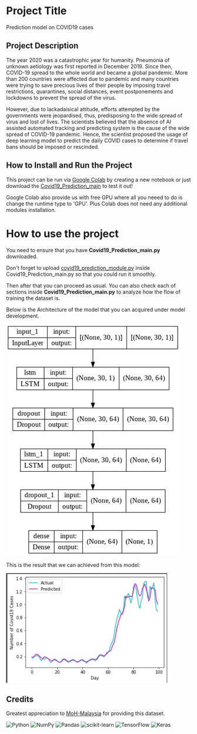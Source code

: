# Project Title
Prediction model on COVID19 cases

## Project Description
The year 2020 was a catastrophic year for humanity. Pneumonia of unknown aetiology was first reported in December 2019.
Since then, COVID-19 spread to the whole world and became a global pandemic. 
More than 200 countries were affected due to pandemic and many countries were trying to save precious lives of their people 
by imposing travel restrictions, quarantines, social distances, event postponements and lockdowns to prevent the spread of the virus. 

However, due to lackadaisical attitude, efforts attempted by the governments were jeopardised, thus, predisposing to the wide spread of virus and lost of lives.
The scientists believed that the absence of AI assisted automated tracking and predicting system is the cause of the wide spread of COVID-19 pandemic. Hence,
the scientist proposed the usage of deep learning model to predict the daily COVID cases to determine if travel bans should be imposed or rescinded.

## How to Install and Run the Project
This project can be run via [Google Colab](https://colab.research.google.com/?utm_source=scs-index) by creating a new notebook or just download the [Covid19_Prediction_main](https://github.com/Ndinie/Covid19_Prediction/blob/main/covid19_prediction_main.py) to test it out!

Google Colab also provide us with free GPU where all you neeed to do is change the runtime type to 'GPU'.
Plus Colab does not need any additional modules installation.

# How to use the project
You need to ensure that you have **Covid19_Prediction_main.py** downloaded.

Don't forget to upload [covid19_prediction_module.py](https://github.com/Ndinie/Covid19_Prediction/blob/main/covid19_prediction_module.py) inside Covid19_Prediction_main.py so that you could run it smoothly.

Then after that you can proceed as usual. You can also check each of sections inside **Covid19_Prediction_main.py** 
to analyze how the flow of training the dataset is.

Below is the Architecture of the model that you can acquired under model development.

![model](https://github.com/Ndinie/Covid19_Prediction/blob/main/static/model.png)

This is the result that we can achieved from this model:

![actual-vs-predicted-graph](https://github.com/Ndinie/Covid19_Prediction/blob/main/static/actual-vs-predicted-graph.png)

## Credits
Greatest appreciation to [MoH-Malaysia](https://github.com/MoH-Malaysia/covid19-public) for providing this dataset.

![Python](https://img.shields.io/badge/python-3670A0?style=for-the-badge&logo=python&logoColor=ffdd54)
![NumPy](https://img.shields.io/badge/numpy-%23013243.svg?style=for-the-badge&logo=numpy&logoColor=white)
![Pandas](https://img.shields.io/badge/pandas-%23150458.svg?style=for-the-badge&logo=pandas&logoColor=white)
![scikit-learn](https://img.shields.io/badge/scikit--learn-%23F7931E.svg?style=for-the-badge&logo=scikit-learn&logoColor=white)
![TensorFlow](https://img.shields.io/badge/TensorFlow-%23FF6F00.svg?style=for-the-badge&logo=TensorFlow&logoColor=white)
![Keras](https://img.shields.io/badge/Keras-%23D00000.svg?style=for-the-badge&logo=Keras&logoColor=white)

 
